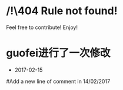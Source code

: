 # /!\404 Rule not found!
Feel free to contribute! Enjoy!
# guofei进行了一次修改
- 2017-02-15

#Add a new line of comment in 14/02/2017
